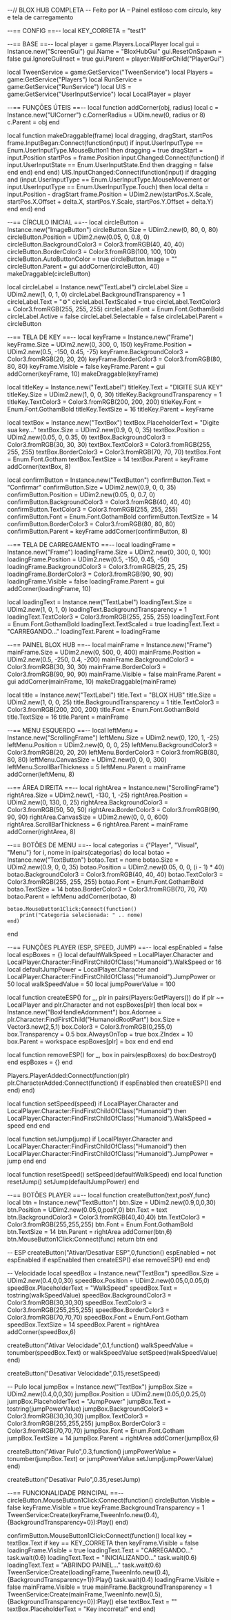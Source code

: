 --// BLOX HUB COMPLETA
-- Feito por IA – Painel estiloso com círculo, key e tela de carregamento

--== CONFIG ==--
local KEY_CORRETA = "test1"

--== BASE ==--
local player = game.Players.LocalPlayer
local gui = Instance.new("ScreenGui")
gui.Name = "BloxHubGui"
gui.ResetOnSpawn = false
gui.IgnoreGuiInset = true
gui.Parent = player:WaitForChild("PlayerGui")

local TweenService = game:GetService("TweenService")
local Players = game:GetService("Players")
local RunService = game:GetService("RunService")
local UIS = game:GetService("UserInputService")
local LocalPlayer = player

--== FUNÇÕES ÚTEIS ==--
local function addCorner(obj, radius)
    local c = Instance.new("UICorner")
    c.CornerRadius = UDim.new(0, radius or 8)
    c.Parent = obj
end

local function makeDraggable(frame)
    local dragging, dragStart, startPos
    frame.InputBegan:Connect(function(input)
        if input.UserInputType == Enum.UserInputType.MouseButton1 then
            dragging = true
            dragStart = input.Position
            startPos = frame.Position
            input.Changed:Connect(function()
                if input.UserInputState == Enum.UserInputState.End then
                    dragging = false
                end
            end)
        end
    end)
    UIS.InputChanged:Connect(function(input)
        if dragging and (input.UserInputType == Enum.UserInputType.MouseMovement or input.UserInputType == Enum.UserInputType.Touch) then
            local delta = input.Position - dragStart
            frame.Position = UDim2.new(startPos.X.Scale, startPos.X.Offset + delta.X,
                startPos.Y.Scale, startPos.Y.Offset + delta.Y)
        end
    end)
end

--== CÍRCULO INICIAL ==--
local circleButton = Instance.new("ImageButton")
circleButton.Size = UDim2.new(0, 80, 0, 80)
circleButton.Position = UDim2.new(0.05, 0, 0.8, 0)
circleButton.BackgroundColor3 = Color3.fromRGB(40, 40, 40)
circleButton.BorderColor3 = Color3.fromRGB(100, 100, 100)
circleButton.AutoButtonColor = true
circleButton.Image = ""
circleButton.Parent = gui
addCorner(circleButton, 40)
makeDraggable(circleButton)

local circleLabel = Instance.new("TextLabel")
circleLabel.Size = UDim2.new(1, 0, 1, 0)
circleLabel.BackgroundTransparency = 1
circleLabel.Text = "⚙️"
circleLabel.TextScaled = true
circleLabel.TextColor3 = Color3.fromRGB(255, 255, 255)
circleLabel.Font = Enum.Font.GothamBold
circleLabel.Active = false
circleLabel.Selectable = false
circleLabel.Parent = circleButton

--== TELA DE KEY ==--
local keyFrame = Instance.new("Frame")
keyFrame.Size = UDim2.new(0, 300, 0, 150)
keyFrame.Position = UDim2.new(0.5, -150, 0.45, -75)
keyFrame.BackgroundColor3 = Color3.fromRGB(20, 20, 20)
keyFrame.BorderColor3 = Color3.fromRGB(80, 80, 80)
keyFrame.Visible = false
keyFrame.Parent = gui
addCorner(keyFrame, 10)
makeDraggable(keyFrame)

local titleKey = Instance.new("TextLabel")
titleKey.Text = "DIGITE SUA KEY"
titleKey.Size = UDim2.new(1, 0, 0, 30)
titleKey.BackgroundTransparency = 1
titleKey.TextColor3 = Color3.fromRGB(200, 200, 200)
titleKey.Font = Enum.Font.GothamBold
titleKey.TextSize = 16
titleKey.Parent = keyFrame

local textBox = Instance.new("TextBox")
textBox.PlaceholderText = "Digite sua key..."
textBox.Size = UDim2.new(0.9, 0, 0, 35)
textBox.Position = UDim2.new(0.05, 0, 0.35, 0)
textBox.BackgroundColor3 = Color3.fromRGB(30, 30, 30)
textBox.TextColor3 = Color3.fromRGB(255, 255, 255)
textBox.BorderColor3 = Color3.fromRGB(70, 70, 70)
textBox.Font = Enum.Font.Gotham
textBox.TextSize = 14
textBox.Parent = keyFrame
addCorner(textBox, 8)

local confirmButton = Instance.new("TextButton")
confirmButton.Text = "Confirmar"
confirmButton.Size = UDim2.new(0.9, 0, 0, 35)
confirmButton.Position = UDim2.new(0.05, 0, 0.7, 0)
confirmButton.BackgroundColor3 = Color3.fromRGB(40, 40, 40)
confirmButton.TextColor3 = Color3.fromRGB(255, 255, 255)
confirmButton.Font = Enum.Font.GothamBold
confirmButton.TextSize = 14
confirmButton.BorderColor3 = Color3.fromRGB(80, 80, 80)
confirmButton.Parent = keyFrame
addCorner(confirmButton, 8)

--== TELA DE CARREGAMENTO ==--
local loadingFrame = Instance.new("Frame")
loadingFrame.Size = UDim2.new(0, 300, 0, 100)
loadingFrame.Position = UDim2.new(0.5, -150, 0.45, -50)
loadingFrame.BackgroundColor3 = Color3.fromRGB(25, 25, 25)
loadingFrame.BorderColor3 = Color3.fromRGB(90, 90, 90)
loadingFrame.Visible = false
loadingFrame.Parent = gui
addCorner(loadingFrame, 10)

local loadingText = Instance.new("TextLabel")
loadingText.Size = UDim2.new(1, 0, 1, 0)
loadingText.BackgroundTransparency = 1
loadingText.TextColor3 = Color3.fromRGB(255, 255, 255)
loadingText.Font = Enum.Font.GothamBold
loadingText.TextScaled = true
loadingText.Text = "CARREGANDO..."
loadingText.Parent = loadingFrame

--== PAINEL BLOX HUB ==--
local mainFrame = Instance.new("Frame")
mainFrame.Size = UDim2.new(0, 500, 0, 400)
mainFrame.Position = UDim2.new(0.5, -250, 0.4, -200)
mainFrame.BackgroundColor3 = Color3.fromRGB(30, 30, 30)
mainFrame.BorderColor3 = Color3.fromRGB(90, 90, 90)
mainFrame.Visible = false
mainFrame.Parent = gui
addCorner(mainFrame, 10)
makeDraggable(mainFrame)

local title = Instance.new("TextLabel")
title.Text = "BLOX HUB"
title.Size = UDim2.new(1, 0, 0, 25)
title.BackgroundTransparency = 1
title.TextColor3 = Color3.fromRGB(200, 200, 200)
title.Font = Enum.Font.GothamBold
title.TextSize = 16
title.Parent = mainFrame

--== MENU ESQUERDO ==--
local leftMenu = Instance.new("ScrollingFrame")
leftMenu.Size = UDim2.new(0, 120, 1, -25)
leftMenu.Position = UDim2.new(0, 0, 0, 25)
leftMenu.BackgroundColor3 = Color3.fromRGB(20, 20, 20)
leftMenu.BorderColor3 = Color3.fromRGB(80, 80, 80)
leftMenu.CanvasSize = UDim2.new(0, 0, 0, 300)
leftMenu.ScrollBarThickness = 5
leftMenu.Parent = mainFrame
addCorner(leftMenu, 8)

--== ÁREA DIREITA ==--
local rightArea = Instance.new("ScrollingFrame")
rightArea.Size = UDim2.new(1, -130, 1, -25)
rightArea.Position = UDim2.new(0, 130, 0, 25)
rightArea.BackgroundColor3 = Color3.fromRGB(50, 50, 50)
rightArea.BorderColor3 = Color3.fromRGB(90, 90, 90)
rightArea.CanvasSize = UDim2.new(0, 0, 0, 600)
rightArea.ScrollBarThickness = 6
rightArea.Parent = mainFrame
addCorner(rightArea, 8)

--== BOTÕES DE MENU ==--
local categorias = {"Player", "Visual", "Menu"}
for i, nome in ipairs(categorias) do
    local botao = Instance.new("TextButton")
    botao.Text = nome
    botao.Size = UDim2.new(0.9, 0, 0, 35)
    botao.Position = UDim2.new(0.05, 0, 0, (i - 1) * 40)
    botao.BackgroundColor3 = Color3.fromRGB(40, 40, 40)
    botao.TextColor3 = Color3.fromRGB(255, 255, 255)
    botao.Font = Enum.Font.GothamBold
    botao.TextSize = 14
    botao.BorderColor3 = Color3.fromRGB(70, 70, 70)
    botao.Parent = leftMenu
    addCorner(botao, 8)

    botao.MouseButton1Click:Connect(function()
        print("Categoria selecionada: " .. nome)
    end)
end

--== FUNÇÕES PLAYER (ESP, SPEED, JUMP) ==--
local espEnabled = false
local espBoxes = {}
local defaultWalkSpeed = LocalPlayer.Character and LocalPlayer.Character:FindFirstChildOfClass("Humanoid").WalkSpeed or 16
local defaultJumpPower = LocalPlayer.Character and LocalPlayer.Character:FindFirstChildOfClass("Humanoid").JumpPower or 50
local walkSpeedValue = 50
local jumpPowerValue = 100

local function createESP()
    for _, plr in pairs(Players:GetPlayers()) do
        if plr ~= LocalPlayer and plr.Character and not espBoxes[plr] then
            local box = Instance.new("BoxHandleAdornment")
            box.Adornee = plr.Character:FindFirstChild("HumanoidRootPart")
            box.Size = Vector3.new(2,5,1)
            box.Color3 = Color3.fromRGB(0,255,0)
            box.Transparency = 0.5
            box.AlwaysOnTop = true
            box.ZIndex = 10
            box.Parent = workspace
            espBoxes[plr] = box
        end
    end
end

local function removeESP()
    for _, box in pairs(espBoxes) do
        box:Destroy()
    end
    espBoxes = {}
end

Players.PlayerAdded:Connect(function(plr)
    plr.CharacterAdded:Connect(function()
        if espEnabled then
            createESP()
        end
    end)
end)

local function setSpeed(speed)
    if LocalPlayer.Character and LocalPlayer.Character:FindFirstChildOfClass("Humanoid") then
        LocalPlayer.Character:FindFirstChildOfClass("Humanoid").WalkSpeed = speed
    end
end

local function setJump(jump)
    if LocalPlayer.Character and LocalPlayer.Character:FindFirstChildOfClass("Humanoid") then
        LocalPlayer.Character:FindFirstChildOfClass("Humanoid").JumpPower = jump
    end
end

local function resetSpeed() setSpeed(defaultWalkSpeed) end
local function resetJump() setJump(defaultJumpPower) end

--== BOTÕES PLAYER ==--
local function createButton(text,posY,func)
    local btn = Instance.new("TextButton")
    btn.Size = UDim2.new(0.9,0,0,30)
    btn.Position = UDim2.new(0.05,0,posY,0)
    btn.Text = text
    btn.BackgroundColor3 = Color3.fromRGB(40,40,40)
    btn.TextColor3 = Color3.fromRGB(255,255,255)
    btn.Font = Enum.Font.GothamBold
    btn.TextSize = 14
    btn.Parent = rightArea
    addCorner(btn,6)
    btn.MouseButton1Click:Connect(func)
    return btn
end

-- ESP
createButton("Ativar/Desativar ESP",0,function()
    espEnabled = not espEnabled
    if espEnabled then createESP() else removeESP() end
end)

-- Velocidade
local speedBox = Instance.new("TextBox")
speedBox.Size = UDim2.new(0.4,0,0,30)
speedBox.Position = UDim2.new(0.05,0,0.05,0)
speedBox.PlaceholderText = "WalkSpeed"
speedBox.Text = tostring(walkSpeedValue)
speedBox.BackgroundColor3 = Color3.fromRGB(30,30,30)
speedBox.TextColor3 = Color3.fromRGB(255,255,255)
speedBox.BorderColor3 = Color3.fromRGB(70,70,70)
speedBox.Font = Enum.Font.Gotham
speedBox.TextSize = 14
speedBox.Parent = rightArea
addCorner(speedBox,6)

createButton("Ativar Velocidade",0.1,function()
    walkSpeedValue = tonumber(speedBox.Text) or walkSpeedValue
    setSpeed(walkSpeedValue)
end)

createButton("Desativar Velocidade",0.15,resetSpeed)

-- Pulo
local jumpBox = Instance.new("TextBox")
jumpBox.Size = UDim2.new(0.4,0,0,30)
jumpBox.Position = UDim2.new(0.05,0,0.25,0)
jumpBox.PlaceholderText = "JumpPower"
jumpBox.Text = tostring(jumpPowerValue)
jumpBox.BackgroundColor3 = Color3.fromRGB(30,30,30)
jumpBox.TextColor3 = Color3.fromRGB(255,255,255)
jumpBox.BorderColor3 = Color3.fromRGB(70,70,70)
jumpBox.Font = Enum.Font.Gotham
jumpBox.TextSize = 14
jumpBox.Parent = rightArea
addCorner(jumpBox,6)

createButton("Ativar Pulo",0.3,function()
    jumpPowerValue = tonumber(jumpBox.Text) or jumpPowerValue
    setJump(jumpPowerValue)
end)

createButton("Desativar Pulo",0.35,resetJump)

--== FUNCIONALIDADE PRINCIPAL ==--
circleButton.MouseButton1Click:Connect(function()
    circleButton.Visible = false
    keyFrame.Visible = true
    keyFrame.BackgroundTransparency = 1
    TweenService:Create(keyFrame,TweenInfo.new(0.4),{BackgroundTransparency=0}):Play()
end)

confirmButton.MouseButton1Click:Connect(function()
    local key = textBox.Text
    if key == KEY_CORRETA then
        keyFrame.Visible = false
        loadingFrame.Visible = true
        loadingText.Text = "CARREGANDO..."
        task.wait(0.6)
        loadingText.Text = "INICIALIZANDO..."
        task.wait(0.6)
        loadingText.Text = "ABRINDO PAINEL..."
        task.wait(0.6)
        TweenService:Create(loadingFrame,TweenInfo.new(0.4),{BackgroundTransparency=1}):Play()
        task.wait(0.4)
        loadingFrame.Visible = false
        mainFrame.Visible = true
        mainFrame.BackgroundTransparency = 1
        TweenService:Create(mainFrame,TweenInfo.new(0.5),{BackgroundTransparency=0}):Play()
    else
        textBox.Text = ""
        textBox.PlaceholderText = "Key incorreta!"
    end
end)